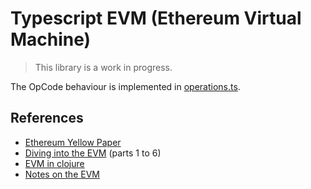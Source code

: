 # Typescript EVM (Ethereum Virtual Machine)

> This library is a work in progress.

The OpCode behaviour is implemented in [operations.ts](https://github.com/***REMOVED***/ts-ethereum-vm/blob/master/src/run/operations.ts).

## References

* [Ethereum Yellow Paper](http://gavwood.com/Paper.pdf)
* [Diving into the EVM](https://blog.qtum.org/diving-into-the-ethereum-vm-6e8d5d2f3c30) (parts 1 to 6)
* [EVM in clojure](https://nervous.io/clojure/crypto/2017/09/12/clojure-evm/)
* [Notes on the EVM](https://github.com/CoinCulture/evm-tools/blob/master/analysis/guide.md)
